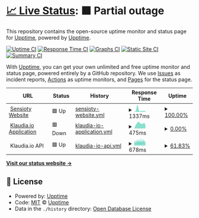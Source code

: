 # [📈 Live Status](https://status.sensioty.ch): <!--live status--> **🟧 Partial outage**

This repository contains the open-source uptime monitor and status page for [Upptime](https://upptime.js.org), powered by [Upptime](https://github.com/upptime/upptime).

[![Uptime CI](https://github.com/sensioty/upptime/workflows/Uptime%20CI/badge.svg)](https://github.com/sensioty/upptime/actions?query=workflow%3A%22Uptime+CI%22)
[![Response Time CI](https://github.com/sensioty/upptime/workflows/Response%20Time%20CI/badge.svg)](https://github.com/sensioty/upptime/actions?query=workflow%3A%22Response+Time+CI%22)
[![Graphs CI](https://github.com/sensioty/upptime/workflows/Graphs%20CI/badge.svg)](https://github.com/sensioty/upptime/actions?query=workflow%3A%22Graphs+CI%22)
[![Static Site CI](https://github.com/sensioty/upptime/workflows/Static%20Site%20CI/badge.svg)](https://github.com/sensioty/upptime/actions?query=workflow%3A%22Static+Site+CI%22)
[![Summary CI](https://github.com/sensioty/upptime/workflows/Summary%20CI/badge.svg)](https://github.com/sensioty/upptime/actions?query=workflow%3A%22Summary+CI%22)

With [Upptime](https://upptime.js.org), you can get your own unlimited and free uptime monitor and status page, powered entirely by a GitHub repository. We use [Issues](https://github.com/upptime/upptime/issues) as incident reports, [Actions](https://github.com/sensioty/upptime/actions) as uptime monitors, and [Pages](https://status.sensioty.ch) for the status page.

<!--start: status pages-->
<!-- This summary is generated by Upptime (https://github.com/upptime/upptime) -->
<!-- Do not edit this manually, your changes will be overwritten -->
<!-- prettier-ignore -->
| URL | Status | History | Response Time | Uptime |
| --- | ------ | ------- | ------------- | ------ |
| <img alt="" src="https://www.sensioty.ch/wp-content/uploads/2020/09/Favicon_32.png" height="13"> [Sensioty Website](https://www.sensioty.ch) | 🟩 Up | [sensioty-website.yml](https://github.com/sensioty/upptime/commits/HEAD/history/sensioty-website.yml) | <details><summary><img alt="Response time graph" src="./graphs/sensioty-website/response-time-week.png" height="20"> 1337ms</summary><br><a href="https://status.sensioty.ch/history/sensioty-website"><img alt="Response time 1682" src="https://img.shields.io/endpoint?url=https%3A%2F%2Fraw.githubusercontent.com%2Fsensioty%2Fupptime%2FHEAD%2Fapi%2Fsensioty-website%2Fresponse-time.json"></a><br><a href="https://status.sensioty.ch/history/sensioty-website"><img alt="24-hour response time 567" src="https://img.shields.io/endpoint?url=https%3A%2F%2Fraw.githubusercontent.com%2Fsensioty%2Fupptime%2FHEAD%2Fapi%2Fsensioty-website%2Fresponse-time-day.json"></a><br><a href="https://status.sensioty.ch/history/sensioty-website"><img alt="7-day response time 1337" src="https://img.shields.io/endpoint?url=https%3A%2F%2Fraw.githubusercontent.com%2Fsensioty%2Fupptime%2FHEAD%2Fapi%2Fsensioty-website%2Fresponse-time-week.json"></a><br><a href="https://status.sensioty.ch/history/sensioty-website"><img alt="30-day response time 2063" src="https://img.shields.io/endpoint?url=https%3A%2F%2Fraw.githubusercontent.com%2Fsensioty%2Fupptime%2FHEAD%2Fapi%2Fsensioty-website%2Fresponse-time-month.json"></a><br><a href="https://status.sensioty.ch/history/sensioty-website"><img alt="1-year response time 1682" src="https://img.shields.io/endpoint?url=https%3A%2F%2Fraw.githubusercontent.com%2Fsensioty%2Fupptime%2FHEAD%2Fapi%2Fsensioty-website%2Fresponse-time-year.json"></a></details> | <details><summary><a href="https://status.sensioty.ch/history/sensioty-website">100.00%</a></summary><a href="https://status.sensioty.ch/history/sensioty-website"><img alt="All-time uptime 99.91%" src="https://img.shields.io/endpoint?url=https%3A%2F%2Fraw.githubusercontent.com%2Fsensioty%2Fupptime%2FHEAD%2Fapi%2Fsensioty-website%2Fuptime.json"></a><br><a href="https://status.sensioty.ch/history/sensioty-website"><img alt="24-hour uptime 100.00%" src="https://img.shields.io/endpoint?url=https%3A%2F%2Fraw.githubusercontent.com%2Fsensioty%2Fupptime%2FHEAD%2Fapi%2Fsensioty-website%2Fuptime-day.json"></a><br><a href="https://status.sensioty.ch/history/sensioty-website"><img alt="7-day uptime 100.00%" src="https://img.shields.io/endpoint?url=https%3A%2F%2Fraw.githubusercontent.com%2Fsensioty%2Fupptime%2FHEAD%2Fapi%2Fsensioty-website%2Fuptime-week.json"></a><br><a href="https://status.sensioty.ch/history/sensioty-website"><img alt="30-day uptime 99.95%" src="https://img.shields.io/endpoint?url=https%3A%2F%2Fraw.githubusercontent.com%2Fsensioty%2Fupptime%2FHEAD%2Fapi%2Fsensioty-website%2Fuptime-month.json"></a><br><a href="https://status.sensioty.ch/history/sensioty-website"><img alt="1-year uptime 99.91%" src="https://img.shields.io/endpoint?url=https%3A%2F%2Fraw.githubusercontent.com%2Fsensioty%2Fupptime%2FHEAD%2Fapi%2Fsensioty-website%2Fuptime-year.json"></a></details>
| <img alt="" src="https://app.klaudia.io/de/assets/favicon-32x32.png" height="13"> [Klaudia.io Application](https://app.klaudia.io) | 🟥 Down | [klaudia-io-application.yml](https://github.com/sensioty/upptime/commits/HEAD/history/klaudia-io-application.yml) | <details><summary><img alt="Response time graph" src="./graphs/klaudia-io-application/response-time-week.png" height="20"> 475ms</summary><br><a href="https://status.sensioty.ch/history/klaudia-io-application"><img alt="Response time 522" src="https://img.shields.io/endpoint?url=https%3A%2F%2Fraw.githubusercontent.com%2Fsensioty%2Fupptime%2FHEAD%2Fapi%2Fklaudia-io-application%2Fresponse-time.json"></a><br><a href="https://status.sensioty.ch/history/klaudia-io-application"><img alt="24-hour response time 325" src="https://img.shields.io/endpoint?url=https%3A%2F%2Fraw.githubusercontent.com%2Fsensioty%2Fupptime%2FHEAD%2Fapi%2Fklaudia-io-application%2Fresponse-time-day.json"></a><br><a href="https://status.sensioty.ch/history/klaudia-io-application"><img alt="7-day response time 475" src="https://img.shields.io/endpoint?url=https%3A%2F%2Fraw.githubusercontent.com%2Fsensioty%2Fupptime%2FHEAD%2Fapi%2Fklaudia-io-application%2Fresponse-time-week.json"></a><br><a href="https://status.sensioty.ch/history/klaudia-io-application"><img alt="30-day response time 511" src="https://img.shields.io/endpoint?url=https%3A%2F%2Fraw.githubusercontent.com%2Fsensioty%2Fupptime%2FHEAD%2Fapi%2Fklaudia-io-application%2Fresponse-time-month.json"></a><br><a href="https://status.sensioty.ch/history/klaudia-io-application"><img alt="1-year response time 522" src="https://img.shields.io/endpoint?url=https%3A%2F%2Fraw.githubusercontent.com%2Fsensioty%2Fupptime%2FHEAD%2Fapi%2Fklaudia-io-application%2Fresponse-time-year.json"></a></details> | <details><summary><a href="https://status.sensioty.ch/history/klaudia-io-application">0.00%</a></summary><a href="https://status.sensioty.ch/history/klaudia-io-application"><img alt="All-time uptime 93.39%" src="https://img.shields.io/endpoint?url=https%3A%2F%2Fraw.githubusercontent.com%2Fsensioty%2Fupptime%2FHEAD%2Fapi%2Fklaudia-io-application%2Fuptime.json"></a><br><a href="https://status.sensioty.ch/history/klaudia-io-application"><img alt="24-hour uptime 0.00%" src="https://img.shields.io/endpoint?url=https%3A%2F%2Fraw.githubusercontent.com%2Fsensioty%2Fupptime%2FHEAD%2Fapi%2Fklaudia-io-application%2Fuptime-day.json"></a><br><a href="https://status.sensioty.ch/history/klaudia-io-application"><img alt="7-day uptime 0.00%" src="https://img.shields.io/endpoint?url=https%3A%2F%2Fraw.githubusercontent.com%2Fsensioty%2Fupptime%2FHEAD%2Fapi%2Fklaudia-io-application%2Fuptime-week.json"></a><br><a href="https://status.sensioty.ch/history/klaudia-io-application"><img alt="30-day uptime 76.42%" src="https://img.shields.io/endpoint?url=https%3A%2F%2Fraw.githubusercontent.com%2Fsensioty%2Fupptime%2FHEAD%2Fapi%2Fklaudia-io-application%2Fuptime-month.json"></a><br><a href="https://status.sensioty.ch/history/klaudia-io-application"><img alt="1-year uptime 93.39%" src="https://img.shields.io/endpoint?url=https%3A%2F%2Fraw.githubusercontent.com%2Fsensioty%2Fupptime%2FHEAD%2Fapi%2Fklaudia-io-application%2Fuptime-year.json"></a></details>
| <img alt="" src="https://app.klaudia.io/de/assets/favicon-32x32.png" height="13"> Klaudia.io API | 🟩 Up | [klaudia-io-api.yml](https://github.com/sensioty/upptime/commits/HEAD/history/klaudia-io-api.yml) | <details><summary><img alt="Response time graph" src="./graphs/klaudia-io-api/response-time-week.png" height="20"> 678ms</summary><br><a href="https://status.sensioty.ch/history/klaudia-io-api"><img alt="Response time 738" src="https://img.shields.io/endpoint?url=https%3A%2F%2Fraw.githubusercontent.com%2Fsensioty%2Fupptime%2FHEAD%2Fapi%2Fklaudia-io-api%2Fresponse-time.json"></a><br><a href="https://status.sensioty.ch/history/klaudia-io-api"><img alt="24-hour response time 646" src="https://img.shields.io/endpoint?url=https%3A%2F%2Fraw.githubusercontent.com%2Fsensioty%2Fupptime%2FHEAD%2Fapi%2Fklaudia-io-api%2Fresponse-time-day.json"></a><br><a href="https://status.sensioty.ch/history/klaudia-io-api"><img alt="7-day response time 678" src="https://img.shields.io/endpoint?url=https%3A%2F%2Fraw.githubusercontent.com%2Fsensioty%2Fupptime%2FHEAD%2Fapi%2Fklaudia-io-api%2Fresponse-time-week.json"></a><br><a href="https://status.sensioty.ch/history/klaudia-io-api"><img alt="30-day response time 720" src="https://img.shields.io/endpoint?url=https%3A%2F%2Fraw.githubusercontent.com%2Fsensioty%2Fupptime%2FHEAD%2Fapi%2Fklaudia-io-api%2Fresponse-time-month.json"></a><br><a href="https://status.sensioty.ch/history/klaudia-io-api"><img alt="1-year response time 738" src="https://img.shields.io/endpoint?url=https%3A%2F%2Fraw.githubusercontent.com%2Fsensioty%2Fupptime%2FHEAD%2Fapi%2Fklaudia-io-api%2Fresponse-time-year.json"></a></details> | <details><summary><a href="https://status.sensioty.ch/history/klaudia-io-api">61.83%</a></summary><a href="https://status.sensioty.ch/history/klaudia-io-api"><img alt="All-time uptime 82.27%" src="https://img.shields.io/endpoint?url=https%3A%2F%2Fraw.githubusercontent.com%2Fsensioty%2Fupptime%2FHEAD%2Fapi%2Fklaudia-io-api%2Fuptime.json"></a><br><a href="https://status.sensioty.ch/history/klaudia-io-api"><img alt="24-hour uptime 11.23%" src="https://img.shields.io/endpoint?url=https%3A%2F%2Fraw.githubusercontent.com%2Fsensioty%2Fupptime%2FHEAD%2Fapi%2Fklaudia-io-api%2Fuptime-day.json"></a><br><a href="https://status.sensioty.ch/history/klaudia-io-api"><img alt="7-day uptime 61.83%" src="https://img.shields.io/endpoint?url=https%3A%2F%2Fraw.githubusercontent.com%2Fsensioty%2Fupptime%2FHEAD%2Fapi%2Fklaudia-io-api%2Fuptime-week.json"></a><br><a href="https://status.sensioty.ch/history/klaudia-io-api"><img alt="30-day uptime 91.04%" src="https://img.shields.io/endpoint?url=https%3A%2F%2Fraw.githubusercontent.com%2Fsensioty%2Fupptime%2FHEAD%2Fapi%2Fklaudia-io-api%2Fuptime-month.json"></a><br><a href="https://status.sensioty.ch/history/klaudia-io-api"><img alt="1-year uptime 82.27%" src="https://img.shields.io/endpoint?url=https%3A%2F%2Fraw.githubusercontent.com%2Fsensioty%2Fupptime%2FHEAD%2Fapi%2Fklaudia-io-api%2Fuptime-year.json"></a></details>

<!--end: status pages-->

[**Visit our status website →**](https://status.sensioty.ch)

## 📄 License

- Powered by: [Upptime](https://github.com/upptime/upptime)
- Code: [MIT](./LICENSE) © [Upptime](https://upptime.js.org)
- Data in the `./history` directory: [Open Database License](https://opendatacommons.org/licenses/odbl/1-0/)
